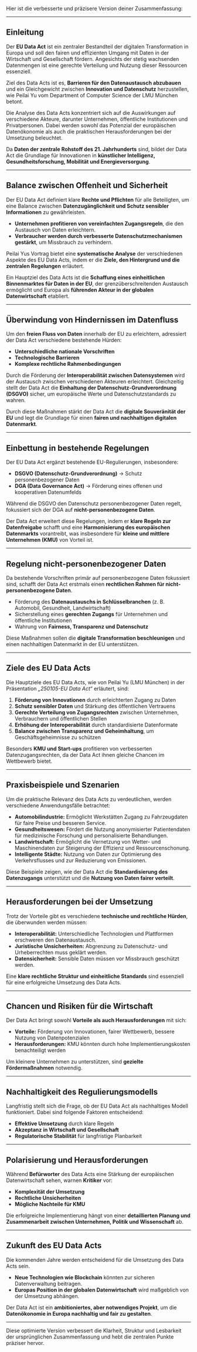 Hier ist die verbesserte und präzisere Version deiner Zusammenfassung:

---

## **Einleitung**  
Der **EU Data Act** ist ein zentraler Bestandteil der digitalen Transformation in Europa und soll den fairen und effizienten Umgang mit Daten in der Wirtschaft und Gesellschaft fördern. Angesichts der stetig wachsenden Datenmengen ist eine gerechte Verteilung und Nutzung dieser Ressourcen essenziell.  

Ziel des Data Acts ist es, **Barrieren für den Datenaustausch abzubauen** und ein Gleichgewicht zwischen **Innovation und Datenschutz** herzustellen, wie Peilai Yu vom Department of Computer Science der LMU München betont.  

Die Analyse des Data Acts konzentriert sich auf die Auswirkungen auf verschiedene Akteure, darunter Unternehmen, öffentliche Institutionen und Privatpersonen. Dabei werden sowohl das Potenzial der europäischen Datenökonomie als auch die praktischen Herausforderungen bei der Umsetzung beleuchtet.  

Da **Daten der zentrale Rohstoff des 21. Jahrhunderts** sind, bildet der Data Act die Grundlage für Innovationen in **künstlicher Intelligenz, Gesundheitsforschung, Mobilität und Energieversorgung**.  

---

## **Balance zwischen Offenheit und Sicherheit**  
Der EU Data Act definiert klare **Rechte und Pflichten** für alle Beteiligten, um eine Balance zwischen **Datenzugänglichkeit und Schutz sensibler Informationen** zu gewährleisten.  

- **Unternehmen profitieren von vereinfachten Zugangsregeln**, die den Austausch von Daten erleichtern.  
- **Verbraucher werden durch verbesserte Datenschutzmechanismen gestärkt**, um Missbrauch zu verhindern.  

Peilai Yus Vortrag bietet eine **systematische Analyse** der verschiedenen Aspekte des EU Data Acts, indem er die **Ziele, den Hintergrund und die zentralen Regelungen** erläutert.  

Ein Hauptziel des Data Acts ist die **Schaffung eines einheitlichen Binnenmarktes für Daten in der EU**, der grenzüberschreitenden Austausch ermöglicht und Europa als **führenden Akteur in der globalen Datenwirtschaft** etabliert.  

---

## **Überwindung von Hindernissen im Datenfluss**  
Um den **freien Fluss von Daten** innerhalb der EU zu erleichtern, adressiert der Data Act verschiedene bestehende Hürden:  

- **Unterschiedliche nationale Vorschriften**  
- **Technologische Barrieren**  
- **Komplexe rechtliche Rahmenbedingungen**  

Durch die Förderung der **Interoperabilität zwischen Datensystemen** wird der Austausch zwischen verschiedenen Akteuren erleichtert. Gleichzeitig stellt der Data Act die **Einhaltung der Datenschutz-Grundverordnung (DSGVO)** sicher, um europäische Werte und Datenschutzstandards zu wahren.  

Durch diese Maßnahmen stärkt der Data Act die **digitale Souveränität der EU** und legt die Grundlage für einen **fairen und nachhaltigen digitalen Datenmarkt**.  

---

## **Einbettung in bestehende Regelungen**  
Der EU Data Act ergänzt bestehende EU-Regulierungen, insbesondere:  

- **DSGVO (Datenschutz-Grundverordnung)** → Schutz personenbezogener Daten  
- **DGA (Data Governance Act)** → Förderung eines offenen und kooperativen Datenumfelds  

Während die DSGVO den Datenschutz personenbezogener Daten regelt, fokussiert sich der DGA auf **nicht-personenbezogene Daten**.  

Der Data Act erweitert diese Regelungen, indem er **klare Regeln zur Datenfreigabe** schafft und eine **Harmonisierung des europäischen Datenmarkts** vorantreibt, was insbesondere für **kleine und mittlere Unternehmen (KMU)** von Vorteil ist.  

---

## **Regelung nicht-personenbezogener Daten**  
Da bestehende Vorschriften primär auf personenbezogene Daten fokussiert sind, schafft der Data Act erstmals einen **rechtlichen Rahmen für nicht-personenbezogene Daten**.  

- Förderung des **Datenaustauschs in Schlüsselbranchen** (z. B. Automobil, Gesundheit, Landwirtschaft)  
- Sicherstellung eines **gerechten Zugangs** für Unternehmen und öffentliche Institutionen  
- Wahrung von **Fairness, Transparenz und Datenschutz**  

Diese Maßnahmen sollen die **digitale Transformation beschleunigen** und einen nachhaltigen Datenmarkt in der EU unterstützen.  

---

## **Ziele des EU Data Acts**  
Die Hauptziele des EU Data Acts, wie von Peilai Yu (LMU München) in der Präsentation *„250105-EU Data Act“* erläutert, sind:  

1. **Förderung von Innovationen** durch erleichterten Zugang zu Daten  
2. **Schutz sensibler Daten** und Stärkung des öffentlichen Vertrauens  
3. **Gerechte Verteilung von Zugangsrechten** zwischen Unternehmen, Verbrauchern und öffentlichen Stellen  
4. **Erhöhung der Interoperabilität** durch standardisierte Datenformate  
5. **Balance zwischen Transparenz und Geheimhaltung**, um Geschäftsgeheimnisse zu schützen  

Besonders **KMU und Start-ups** profitieren von verbesserten Datenzugangsrechten, da der Data Act ihnen gleiche Chancen im Wettbewerb bietet.  

---

## **Praxisbeispiele und Szenarien**  
Um die praktische Relevanz des Data Acts zu verdeutlichen, werden verschiedene Anwendungsfälle betrachtet:  

- **Automobilindustrie:** Ermöglicht Werkstätten Zugang zu Fahrzeugdaten für faire Preise und besseren Service.  
- **Gesundheitswesen:** Fördert die Nutzung anonymisierter Patientendaten für medizinische Forschung und personalisierte Behandlungen.  
- **Landwirtschaft:** Ermöglicht die Vernetzung von Wetter- und Maschinendaten zur Steigerung der Effizienz und Ressourcenschonung.  
- **Intelligente Städte:** Nutzung von Daten zur Optimierung des Verkehrsflusses und zur Reduzierung von Emissionen.  

Diese Beispiele zeigen, wie der Data Act die **Standardisierung des Datenzugangs** unterstützt und die **Nutzung von Daten fairer verteilt**.  

---

## **Herausforderungen bei der Umsetzung**  
Trotz der Vorteile gibt es verschiedene **technische und rechtliche Hürden**, die überwunden werden müssen:  

- **Interoperabilität:** Unterschiedliche Technologien und Plattformen erschweren den Datenaustausch.  
- **Juristische Unsicherheiten:** Abgrenzung zu Datenschutz- und Urheberrechten muss geklärt werden.  
- **Datensicherheit:** Sensible Daten müssen vor Missbrauch geschützt werden.  

Eine **klare rechtliche Struktur und einheitliche Standards** sind essenziell für eine erfolgreiche Umsetzung des Data Acts.  

---

## **Chancen und Risiken für die Wirtschaft**  
Der Data Act bringt sowohl **Vorteile als auch Herausforderungen** mit sich:  

- **Vorteile:** Förderung von Innovationen, fairer Wettbewerb, bessere Nutzung von Datenpotenzialen  
- **Herausforderungen:** KMU könnten durch hohe Implementierungskosten benachteiligt werden  

Um kleinere Unternehmen zu unterstützen, sind **gezielte Fördermaßnahmen** notwendig.  

---

## **Nachhaltigkeit des Regulierungsmodells**  
Langfristig stellt sich die Frage, ob der EU Data Act als nachhaltiges Modell funktioniert. Dabei sind folgende Faktoren entscheidend:  

- **Effektive Umsetzung** durch klare Regeln  
- **Akzeptanz in Wirtschaft und Gesellschaft**  
- **Regulatorische Stabilität** für langfristige Planbarkeit  

---

## **Polarisierung und Herausforderungen**  
Während **Befürworter** des Data Acts eine Stärkung der europäischen Datenwirtschaft sehen, warnen **Kritiker** vor:  

- **Komplexität der Umsetzung**  
- **Rechtliche Unsicherheiten**  
- **Mögliche Nachteile für KMU**  

Die erfolgreiche Implementierung hängt von einer **detaillierten Planung und Zusammenarbeit zwischen Unternehmen, Politik und Wissenschaft** ab.  

---

## **Zukunft des EU Data Acts**  
Die kommenden Jahre werden entscheidend für die Umsetzung des Data Acts sein.  

- **Neue Technologien wie Blockchain** könnten zur sicheren Datenverwaltung beitragen.  
- **Europas Position in der globalen Datenwirtschaft** wird maßgeblich von der Umsetzung abhängen.  

Der Data Act ist ein **ambitioniertes, aber notwendiges Projekt**, um die **Datenökonomie in Europa nachhaltig und fair zu gestalten**.  

---

Diese optimierte Version verbessert die Klarheit, Struktur und Lesbarkeit der ursprünglichen Zusammenfassung und hebt die zentralen Punkte präziser hervor.